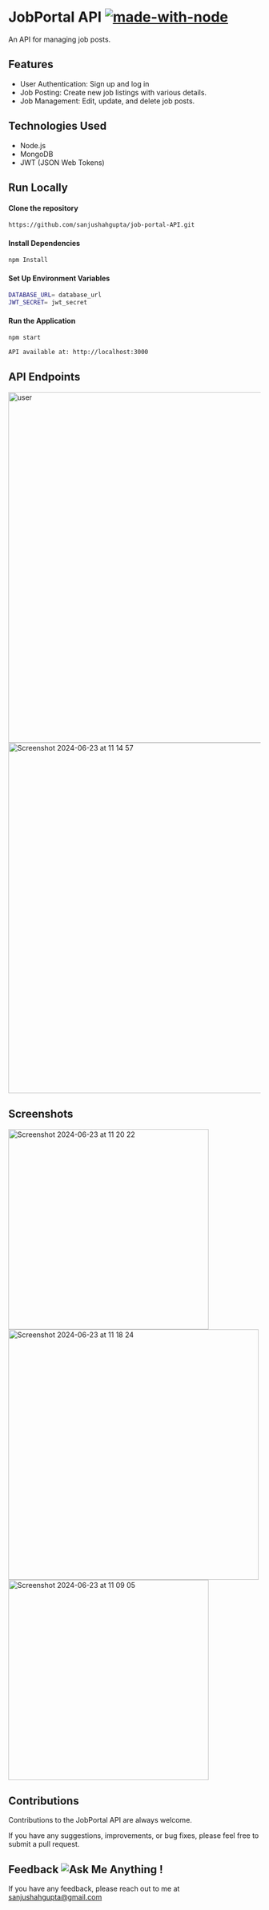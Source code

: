 # JobPortal API [![made-with-node](https://img.shields.io/badge/Made%20with-Node.js-1f425f.svg)](https://nodejs.org/)

An API for managing job posts.

## Features
- User Authentication: Sign up and log in
- Job Posting: Create new job listings with various details.
- Job Management: Edit, update, and delete job posts.

## Technologies Used
- Node.js
- MongoDB
- JWT (JSON Web Tokens)

## Run Locally

#### Clone the repository

```bash
https://github.com/sanjushahgupta/job-portal-API.git
```

#### Install Dependencies
```bash
npm Install
```

#### Set Up Environment Variables
```bash
DATABASE_URL= database_url
JWT_SECRET= jwt_secret
```
#### Run the Application
```bash
npm start

API available at: http://localhost:3000
```

## API Endpoints

<img width="700" alt="user" src="https://github.com/sanjushahgupta/job-portal-API/assets/71315276/8a606fa5-104d-45bb-b0f4-8a76c1831371">

<img width="700" alt="Screenshot 2024-06-23 at 11 14 57" src="https://github.com/sanjushahgupta/job-portal-API/assets/71315276/890d5fc3-0194-4909-b670-128eb0fff7c7">


## Screenshots
<img width="400" alt="Screenshot 2024-06-23 at 11 20 22" src="https://github.com/sanjushahgupta/job-portal-API/assets/71315276/d9884be8-89c5-40f8-8320-0dd3443bbd0f">
<img width="500" alt="Screenshot 2024-06-23 at 11 18 24" src="https://github.com/sanjushahgupta/job-portal-API/assets/71315276/d7807d05-7775-42a0-ab27-25499e7cf723">
<img width="400" alt="Screenshot 2024-06-23 at 11 09 05" src="https://github.com/sanjushahgupta/job-portal-API/assets/71315276/01dd9c4b-8c48-4c50-847d-0b4380f781d0">

## Contributions

Contributions to the JobPortal API are always welcome.

If you have any suggestions, improvements, or bug fixes, please feel free to submit a pull request.

## Feedback ![Ask Me Anything !](https://img.shields.io/badge/Ask%20me-anything-1abc9c.svg)

If you have any feedback, please reach out to me at sanjushahgupta@gmail.com
